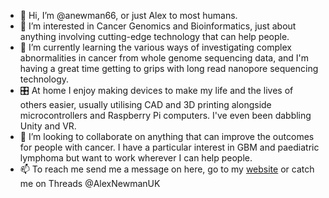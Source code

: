 - 👋 Hi, I’m @anewman66, or just Alex to most humans.
- 👀 I’m interested in Cancer Genomics and Bioinformatics, just about anything involving cutting-edge technology that can help people.
- 🌱 I’m currently learning the various ways of investigating complex abnormalities in cancer from whole genome sequencing data, and I'm having a great time getting to grips with long read nanopore sequencing technology.
- 🎛 At home I enjoy making devices to make my life and the lives of others easier, usually utilising CAD and 3D printing alongside microcontrollers and Raspberry Pi computers. I've even been dabbling Unity and VR.
- 💞️ I’m looking to collaborate on anything that can improve the outcomes for people with cancer. I have a particular interest in GBM and paediatric lymphoma but want to work wherever I can help people.
- 📫 To reach me send me a message on here, go to my [website](https://www.bioalex.co.uk) or catch me on  Threads @AlexNewmanUK

<!---
anewman66/anewman66 is a ✨ special ✨ repository because its `README.md` (this file) appears on your GitHub profile.
You can click the Preview link to take a look at your changes.
--->
